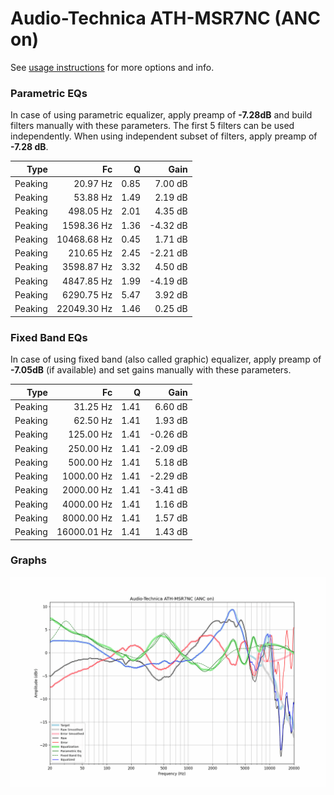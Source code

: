 # Audio-Technica ATH-MSR7NC (ANC on)
See [usage instructions](https://github.com/jaakkopasanen/AutoEq#usage) for more options and info.

### Parametric EQs
In case of using parametric equalizer, apply preamp of **-7.28dB** and build filters manually
with these parameters. The first 5 filters can be used independently.
When using independent subset of filters, apply preamp of **-7.28 dB**.

| Type    | Fc          |    Q | Gain     |
|--------:|------------:|-----:|---------:|
| Peaking | 20.97 Hz    | 0.85 | 7.00 dB  |
| Peaking | 53.88 Hz    | 1.49 | 2.19 dB  |
| Peaking | 498.05 Hz   | 2.01 | 4.35 dB  |
| Peaking | 1598.36 Hz  | 1.36 | -4.32 dB |
| Peaking | 10468.68 Hz | 0.45 | 1.71 dB  |
| Peaking | 210.65 Hz   | 2.45 | -2.21 dB |
| Peaking | 3598.87 Hz  | 3.32 | 4.50 dB  |
| Peaking | 4847.85 Hz  | 1.99 | -4.19 dB |
| Peaking | 6290.75 Hz  | 5.47 | 3.92 dB  |
| Peaking | 22049.30 Hz | 1.46 | 0.25 dB  |

### Fixed Band EQs
In case of using fixed band (also called graphic) equalizer, apply preamp of **-7.05dB**
(if available) and set gains manually with these parameters.

| Type    | Fc          |    Q | Gain     |
|--------:|------------:|-----:|---------:|
| Peaking | 31.25 Hz    | 1.41 | 6.60 dB  |
| Peaking | 62.50 Hz    | 1.41 | 1.93 dB  |
| Peaking | 125.00 Hz   | 1.41 | -0.26 dB |
| Peaking | 250.00 Hz   | 1.41 | -2.09 dB |
| Peaking | 500.00 Hz   | 1.41 | 5.18 dB  |
| Peaking | 1000.00 Hz  | 1.41 | -2.29 dB |
| Peaking | 2000.00 Hz  | 1.41 | -3.41 dB |
| Peaking | 4000.00 Hz  | 1.41 | 1.16 dB  |
| Peaking | 8000.00 Hz  | 1.41 | 1.57 dB  |
| Peaking | 16000.01 Hz | 1.41 | 1.43 dB  |

### Graphs
![](./Audio-Technica%20ATH-MSR7NC%20(ANC%20on).png)
